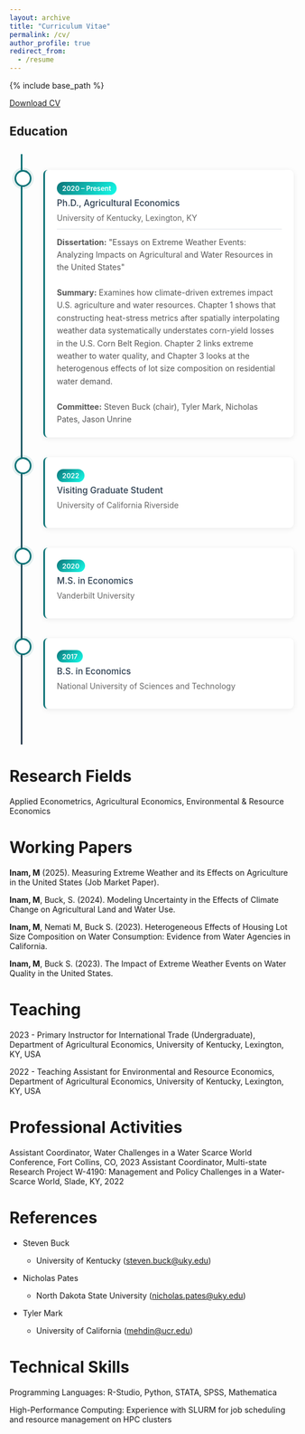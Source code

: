 ```yaml
---
layout: archive
title: "Curriculum Vitae"
permalink: /cv/
author_profile: true
redirect_from:
  - /resume
---
```


{% include base_path %}

<style>
.timeline {
  position: relative;
  padding: 2em 0;
  margin: 2em 0;
}

.timeline::before {
  content: '';
  position: absolute;
  left: 20px;
  top: 0;
  bottom: 0;
  width: 3px;
  background: linear-gradient(180deg, #0D7377 0%, #2c3e50 100%);
}

.timeline-item {
  position: relative;
  padding-left: 60px;
  margin-bottom: 2.5em;
  animation: fadeInUp 0.6s ease-out;
}

.timeline-marker {
  position: absolute;
  left: 9px;
  top: 0;
  width: 24px;
  height: 24px;
  border-radius: 50%;
  background: white;
  border: 3px solid #0D7377;
  box-shadow: 0 0 0 4px rgba(13,115,119,0.1);
  transition: all 0.3s ease;
}

.timeline-item:hover .timeline-marker {
  transform: scale(1.2);
  box-shadow: 0 0 0 8px rgba(13,115,119,0.15);
}

.timeline-content {
  background: white;
  padding: 1.5em;
  border-radius: 8px;
  box-shadow: 0 2px 10px rgba(0,0,0,0.08);
  border-left: 3px solid #0D7377;
  transition: all 0.3s ease;
}

.timeline-content:hover {
  box-shadow: 0 4px 15px rgba(0,0,0,0.12);
  transform: translateX(5px);
}

.timeline-year {
  display: inline-block;
  background: linear-gradient(135deg, #0D7377 0%, #14FFEC 100%);
  color: white;
  padding: 0.3em 0.8em;
  border-radius: 15px;
  font-size: 0.85em;
  font-weight: 600;
  margin-bottom: 0.5em;
}

.timeline-degree {
  font-size: 1.1em;
  font-weight: 500;
  color: #2c3e50;
  margin-bottom: 0.5em;
}

.timeline-institution {
  color: #666;
  margin-bottom: 0.8em;
}

.timeline-details {
  color: #555;
  line-height: 1.6;
  margin-top: 0.8em;
  padding-top: 0.8em;
  border-top: 1px solid #e1e4e8;
}
</style>

<p><a href="https://www.dropbox.com/scl/fi/dg5av3wwf383md7k1zii7/CV_INAM.pdf?rlkey=wsxymxlp8uyq11aywruu777p7&st=dyapsirb&dl=0" target="_blank">Download CV</a></p>

<h2>Education</h2>

<div class="timeline">
  <div class="timeline-item">
    <div class="timeline-marker"></div>
    <div class="timeline-content">
      <span class="timeline-year">2020 – Present</span>
      <div class="timeline-degree">Ph.D., Agricultural Economics</div>
      <div class="timeline-institution">University of Kentucky, Lexington, KY</div>
      <div class="timeline-details">
        <strong>Dissertation:</strong> "Essays on Extreme Weather Events: Analyzing Impacts on Agricultural and Water Resources in the United States"<br><br>
        <strong>Summary:</strong> Examines how climate-driven extremes impact U.S. agriculture and water resources. Chapter 1 shows that constructing heat-stress metrics after spatially interpolating weather data systematically understates corn-yield losses in the U.S. Corn Belt Region. Chapter 2 links extreme weather to water quality, and Chapter 3 looks at the heterogenous effects of lot size composition on residential water demand.<br><br>
        <strong>Committee:</strong> Steven Buck (chair), Tyler Mark, Nicholas Pates, Jason Unrine
      </div>
    </div>
  </div>

  <div class="timeline-item">
    <div class="timeline-marker"></div>
    <div class="timeline-content">
      <span class="timeline-year">2022</span>
      <div class="timeline-degree">Visiting Graduate Student</div>
      <div class="timeline-institution">University of California Riverside</div>
    </div>
  </div>

  <div class="timeline-item">
    <div class="timeline-marker"></div>
    <div class="timeline-content">
      <span class="timeline-year">2020</span>
      <div class="timeline-degree">M.S. in Economics</div>
      <div class="timeline-institution">Vanderbilt University</div>
    </div>
  </div>

  <div class="timeline-item">
    <div class="timeline-marker"></div>
    <div class="timeline-content">
      <span class="timeline-year">2017</span>
      <div class="timeline-degree">B.S. in Economics</div>
      <div class="timeline-institution">National University of Sciences and Technology</div>
    </div>
  </div>
</div>

Research Fields
======
Applied Econometrics, Agricultural Economics, Environmental & Resource Economics

Working Papers
======
**Inam, M** (2025). Measuring Extreme Weather and its Effects on Agriculture in the United States (Job Market Paper).

**Inam, M**, Buck, S. (2024). Modeling Uncertainty in the Effects of Climate Change on Agricultural Land and Water Use.

**Inam, M**, Nemati M, Buck S. (2023). Heterogeneous Effects of Housing Lot Size Composition on Water Consumption: Evidence from Water Agencies in California.

**Inam, M**, Buck S. (2023). The Impact of Extreme Weather Events on Water Quality in the United States.

Teaching
======
2023 - Primary Instructor for International Trade (Undergraduate), Department of Agricultural Economics, University of Kentucky, Lexington, KY, USA

2022 - Teaching Assistant for Environmental and Resource Economics, Department of Agricultural Economics, University of Kentucky, Lexington, KY, USA

Professional Activities
======
Assistant Coordinator, Water Challenges in a Water Scarce World Conference, Fort Collins, CO, 2023
Assistant Coordinator, Multi-state Research Project W-4190: Management and Policy Challenges in a Water-Scarce World, Slade, KY, 2022

References
======
* Steven Buck
  * University of Kentucky (steven.buck@uky.edu)

* Nicholas Pates
  * North Dakota State University (nicholas.pates@uky.edu)

* Tyler Mark
  * University of California (mehdin@ucr.edu)
  
Technical Skills
======
Programming Languages: R-Studio, Python, STATA, SPSS, Mathematica

High-Performance Computing: Experience with SLURM for job scheduling and resource management on HPC clusters
